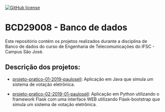 [![GitHub license](https://img.shields.io/badge/license-MIT-blue.svg)](https://github.com/paulosell/BCD29008/blob/master/LICENSE)

# BCD29008 - Banco de dados

Este repositório contém os projetos realizados durante a disciplina de Banco de dados do curso de Engenharia de Telecomunicações do IFSC - Campus São José.

## Descrição dos projetos:

* [projeto-pratico-01-2019-paulosell](https://github.com/paulosell/BCD29008/tree/master/projeto-pratico-01-2019-paulosell): Aplicação em Java que simula um sistema de votação eletrônica.

* [projeto-pratico-02-2019-01-paulosell](https://github.com/paulosell/BCD29008/tree/master/projeto-pratico-02-2019-01-paulosell): Aplicação em Python utilizando o framework Flask com uma interface WEB utilizando Flask-bootstrap que simula um sistema de votação eletrônica.


